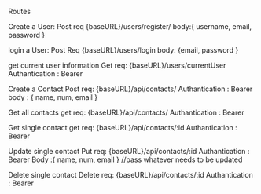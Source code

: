 Routes

Create a User:
Post req
{baseURL}/users/register/
body:{ username, email, password }

login a User:
Post Req
{baseURL}/users/login
body: {email, password }

get current user information
Get req:
{baseURL}/users/currentUser
Authantication : Bearer

Create a Contact
Post req:
{baseURL}/api/contacts/
Authantication : Bearer
body :  { name, num, email } 

Get all contacts
get req:
{baseURL}/api/contacts/
Authantication : Bearer


Get single contact
get req:
{baseURL}/api/contacts/:id
Authantication : Bearer

Update single contact
Put req:
{baseURL}/api/contacts/:id
Authantication : Bearer
Body :{ name, num, email } //pass whatever needs to be updated

Delete single contact
Delete req:
{baseURL}/api/contacts/:id
Authantication : Bearer


